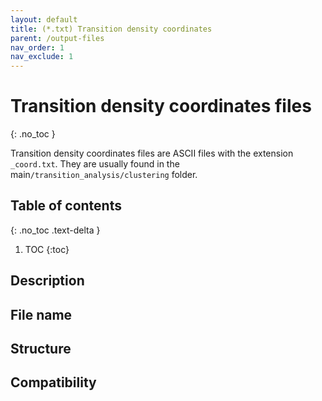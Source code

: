 ```yaml
---
layout: default
title: (*.txt) Transition density coordinates
parent: /output-files
nav_order: 1
nav_exclude: 1
---
```



# Transition density coordinates files
{: .no_toc }

Transition density coordinates files are ASCII files with the extension `_coord.txt`. They are usually found in the main`/transition_analysis/clustering` folder.

## Table of contents
{: .no_toc .text-delta }

1. TOC
{:toc}

## Description

## File name

## Structure

## Compatibility
